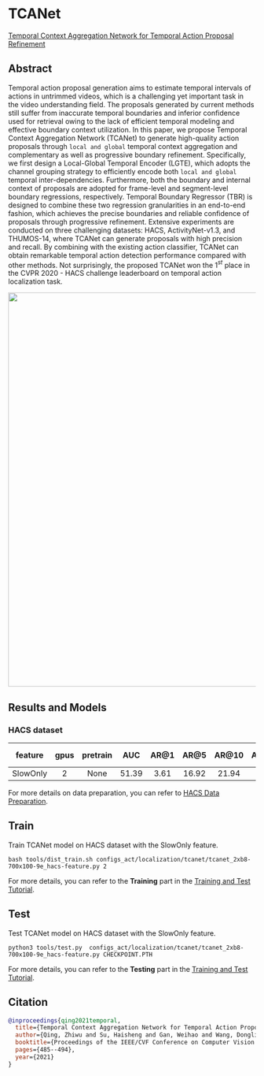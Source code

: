 # TCANet

[Temporal Context Aggregation Network for Temporal Action Proposal Refinement](https://openaccess.thecvf.com/content/CVPR2021/papers/Qing_Temporal_Context_Aggregation_Network_for_Temporal_Action_Proposal_Refinement_CVPR_2021_paper.pdf)

<!-- [ALGORITHM] -->

## Abstract

<!-- [ABSTRACT] -->

Temporal action proposal generation aims to estimate temporal intervals of actions in untrimmed videos, which is a challenging yet important task in the video understanding field.
The proposals generated by current methods still suffer from inaccurate temporal boundaries and inferior confidence used for retrieval owing to the lack of efficient temporal modeling and effective boundary context utilization.
In this paper, we propose Temporal Context Aggregation Network (TCANet) to generate high-quality action proposals through `local and global` temporal context aggregation and complementary as well as progressive boundary refinement.
Specifically, we first design a Local-Global Temporal Encoder (LGTE), which adopts the channel grouping strategy to efficiently encode both `local and global` temporal inter-dependencies.
Furthermore, both the boundary and internal context of proposals are adopted for frame-level and segment-level boundary regressions, respectively.
Temporal Boundary Regressor (TBR) is designed to combine these two regression granularities in an end-to-end fashion, which achieves the precise boundaries and reliable confidence of proposals through progressive refinement. Extensive experiments are conducted on three challenging datasets: HACS, ActivityNet-v1.3, and THUMOS-14, where TCANet can generate proposals with high precision and recall. By combining with the existing action classifier, TCANet can obtain remarkable temporal action detection performance compared with other methods. Not surprisingly, the proposed TCANet won the 1$^{st}$ place in the CVPR 2020 - HACS challenge leaderboard on temporal action localization task.

<!-- [IMAGE] -->

<div align=center>
<img src="https://user-images.githubusercontent.com/35267818/223302449-8891241c-e84a-4c74-bf31-073d6a75b33a.png" width="800"/>
</div>

## Results and Models

### HACS dataset

| feature  | gpus | pretrain |  AUC  | AR@1 | AR@5  | AR@10 | AR@100 | gpu_mem(M) | iter time(s) |                     config                     |                     ckpt                     |                     log                     |
| :------: | :--: | :------: | :---: | :--: | :---: | :---: | :----: | :--------: | :----------: | :--------------------------------------------: | :------------------------------------------: | :-----------------------------------------: |
| SlowOnly |  2   |   None   | 51.39 | 3.61 | 16.92 | 21.94 | 62.80  |     -      |      -       | [config](/configs_act/localization/tcanet/tcanet_2xb8-700x100-9e_hacs-feature.py) | [ckpt](https://download.openmmlab.com/mmaction/v1.0/localization/tcanet/tcanet_2xb8-700x100-9e_hacs-feature_20230621-d6bc10b0.pth) | [log](https://download.openmmlab.com/mmaction/v1.0/localization/tcanet/tcanet_2xb8-700x100-9e_hacs-feature.log) |

For more details on data preparation, you can refer to [HACS Data Preparation](/tools/data/hacs/README.md).

## Train

Train TCANet model on HACS dataset with the SlowOnly feature.

```shell
bash tools/dist_train.sh configs_act/localization/tcanet/tcanet_2xb8-700x100-9e_hacs-feature.py 2
```

For more details, you can refer to the **Training** part in the [Training and Test Tutorial](/docs/en/user_guides/train_test.md).

## Test

Test TCANet model on HACS dataset with the SlowOnly feature.

```shell
python3 tools/test.py  configs_act/localization/tcanet/tcanet_2xb8-700x100-9e_hacs-feature.py CHECKPOINT.PTH
```

For more details, you can refer to the **Testing** part in the [Training and Test Tutorial](/docs/en/user_guides/train_test.md).

## Citation

<!-- [DATASET] -->

```BibTeX
@inproceedings{qing2021temporal,
  title={Temporal Context Aggregation Network for Temporal Action Proposal Refinement},
  author={Qing, Zhiwu and Su, Haisheng and Gan, Weihao and Wang, Dongliang and Wu, Wei and Wang, Xiang and Qiao, Yu and Yan, Junjie and Gao, Changxin and Sang, Nong},
  booktitle={Proceedings of the IEEE/CVF Conference on Computer Vision and Pattern Recognition},
  pages={485--494},
  year={2021}
}
```
